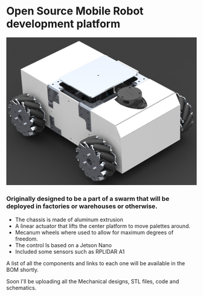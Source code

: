 # Open Source Mobile Robot development platform

![Mobile Robot Render](/Photos/Render_2.JPG "A SolidWorks render of the Mobile Robot")

### Originally designed to be a part of a swarm that will be deployed in factories or warehouses or otherwise.
- The chassis is made of aluminum extrusion
- A linear actuator that lifts the center platform to move palettes around.
- Mecanum wheels where used to allow for maximum degrees of freedom.
- The control Is based on a Jetson Nano
- Included some sensors such as RPLIDAR A1

A list of all the components and links to each one will be available in the BOM shortly.

Soon I'll be uploading all the Mechanical designs, STL files, code and schematics.
